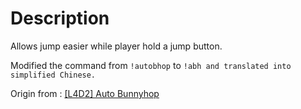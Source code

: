 # Description

Allows jump easier while player hold a jump button.

Modified the command from `!autobhop` to `!abh and translated into simplified Chinese.`

Origin from : [[L4D2] Auto Bunnyhop](https://forums.alliedmods.net/showthread.php?t=291999)
